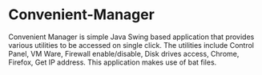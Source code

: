 # Convenient-Manager
Convenient Manager is simple Java Swing based application that provides various utilities to be accessed on single click. The utilities include Control Panel, VM Ware, Firewall enable/disable, Disk drives access, Chrome, Firefox, Get IP address. This application makes use of bat files.
